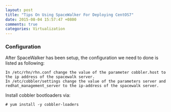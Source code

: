 ```yaml
---
layout: post
title: "Tips On Using SpaceWalker For Deploying CentOS7"
date: 2015-08-04 15:57:47 +0800
comments: true
categories: Virtualization
---
```

### Configuration
After SpaceWalker has been setup, the configuration we need to done is listed as
following:    

```
In /etc/rhn/rhn.conf change the value of the parameter cobbler.host to the ip address of the spacewalk server.
In /etc/cobbler/settings change the value of the parameters server and redhat_management_server to the ip-address of the spacewalk server.
```
Install cobbler bootloaders via:    

```
# yum install -y cobbler-loaders
```
